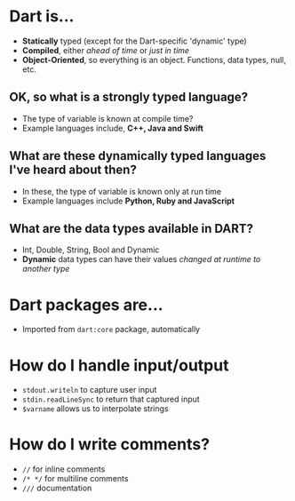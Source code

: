 # Dart is...

- **Statically** typed (except for the Dart-specific 'dynamic' type)
- **Compiled**, either _ahead of time_ or _just in time_
- **Object-Oriented**, so everything is an object. Functions, data types, null, etc.

## OK, so what is a strongly typed language?

- The type of variable is known at compile time?
- Example languages include, **C++, Java and Swift**

## What are these dynamically typed languages I've heard about then?

- In these, the type of variable is known only at run time
- Example languages include **Python, Ruby and JavaScript**

## What are the data types available in DART?

- Int, Double, String, Bool and Dynamic
- **Dynamic** data types can have their values _changed at runtime to another type_

# Dart packages are...

- Imported from `dart:core` package, automatically

# How do I handle input/output

- `stdout.writeln` to capture user input
- `stdin.readLineSync` to return that captured input
- `$varname` allows us to interpolate strings

# How do I write comments?

- `//` for inline comments
- `/* */` for multiline comments
- `///` documentation
